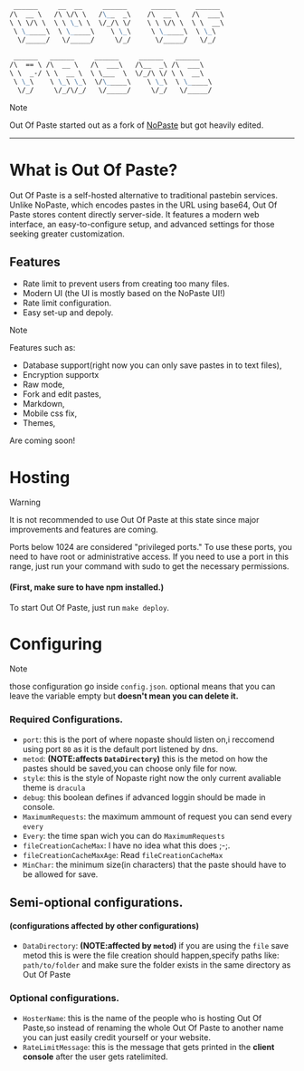 ```markdown
 ______     __  __     ______      ______     ______ 
/\  __ \   /\ \/\ \   /\__  _\    /\  __ \   /\  ___\
\ \ \/\ \  \ \ \_\ \  \/_/\ \/    \ \ \/\ \  \ \  __\
 \ \_____\  \ \_____\    \ \_\     \ \_____\  \ \_\  
  \/_____/   \/_____/     \/_/      \/_____/   \/_/  
                                                     
 ______   ______     ______     ______   ______      
/\  == \ /\  __ \   /\  ___\   /\__  _\ /\  ___\     
\ \  _-/ \ \  __ \  \ \___  \  \/_/\ \/ \ \  __\     
 \ \_\    \ \_\ \_\  \/\_____\    \ \_\  \ \_____\   
  \/_/     \/_/\/_/   \/_____/     \/_/   \/_____/
```

> [!NOTE]  
> Out Of Paste started out as a fork of [NoPaste](<https://github.com/bokub/nopaste>) but got heavily edited.

____

# What is Out Of Paste?
Out Of Paste is a self-hosted alternative to traditional pastebin services. Unlike NoPaste, which encodes pastes in the URL using base64, Out Of Paste stores content directly server-side. It features a modern web interface, an easy-to-configure setup, and advanced settings for those seeking greater customization.

## Features
- Rate limit to prevent users from creating too many files.
- Modern UI (the UI is mostly based on the NoPaste UI!)
- Rate limit configuration.
- Easy set-up and depoly.

> [!NOTE]  
> Features such as:
> - Database support(right now you can only save pastes in to text files),
> - Encryption supportx
> - Raw mode,
> - Fork and edit pastes,
> - Markdown,
> - Mobile css fix,
> - Themes,
> 
>  Are coming soon!

# Hosting
> [!WARNING]  
> It is not recommended to use Out Of Paste at this state since major improvements and features are coming.
> 
> Ports below 1024 are considered "privileged ports." To use these ports, you need to have root or administrative access. If you need to use a port in this range, just run your command with sudo to get the necessary permissions.

#### (First, make sure to have npm installed.)
To start Out Of Paste, just run `make deploy`.

# Configuring

> [!NOTE]  
> those configuration go inside `config.json`.
> optional means that you can leave the variable empty but **doesn't mean you can delete it.**

### Required Configurations.
- `port`: this is the port of where nopaste should listen on,i reccomend using port `80` as it is the default port listened by dns.
- `metod`: **(NOTE:affects `DataDirectory`)** this is the metod on how the pastes should be saved,you can choose only file for now.
- `style`: this is the style of Nopaste right now the only current avaliable theme is `dracula`
- `debug`: this boolean defines if advanced loggin should be made in console.
- `MaximumRequests`: the maximum ammount of request you can send every `every`
- `Every`: the time span wich you can do `MaximumRequests`
- `fileCreationCacheMax`: I have no idea what this does ;-;.
- `fileCreationCacheMaxAge`: Read `fileCreationCacheMax`
- `MinChar`: the minimum size(in characters) that the paste should have to be allowed for save.

## Semi-optional configurations.
#### **(configurations affected by other configurations)**
- `DataDirectory`: **(NOTE:affected by `metod`)** if you are using the `file` save metod this is were the file creation should happen,specify paths like: `path/to/folder` and make sure the folder exists in the same directory as Out Of Paste
### Optional configurations.
- `HosterName`: this is the name of the people who is hosting Out Of Paste,so instead of renaming the whole Out Of Paste to another name you can just easily credit yourself or your website.
- `RateLimitMessage`: this is the message that gets printed in the **client console** after the user gets ratelimited.
